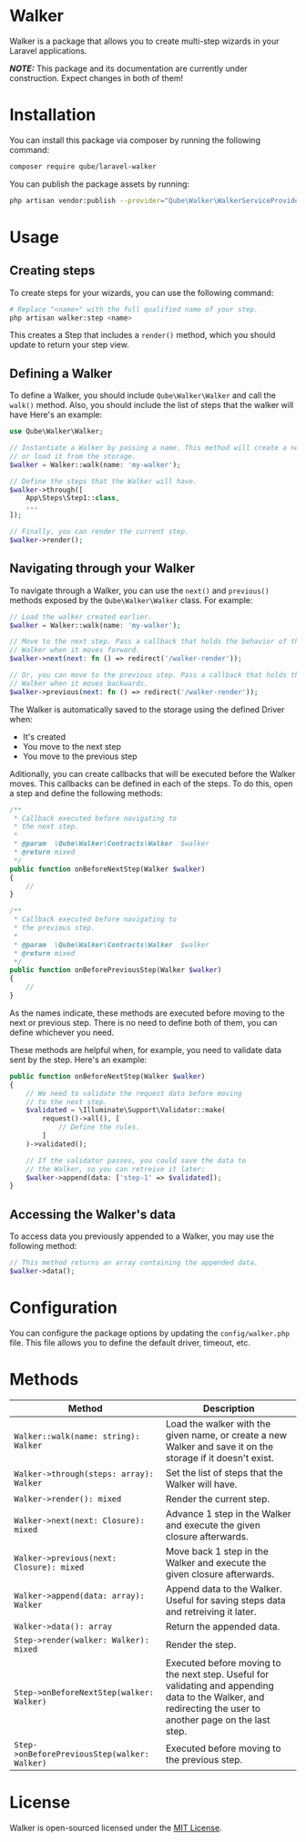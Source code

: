 # Walker

Walker is a package that allows you to create multi-step wizards in your Laravel applications.

**_NOTE:_** This package and its documentation are currently under construction. Expect changes in both of them!

# Installation

You can install this package via composer by running the following command:

```bash
composer require qube/laravel-walker
```

You can publish the package assets by running:

```bash
php artisan vendor:publish --provider="Qube\Walker\WalkerServiceProvider"
```

# Usage

## Creating steps

To create steps for your wizards, you can use the following command:

```bash
# Replace "<name>" with the full qualified name of your step.
php artisan walker:step <name>
```

This creates a Step that includes a `render()` method, which you should update to return your step view.

## Defining a Walker

To define a Walker, you should include `Qube\Walker\Walker` and call the `walk()` method. Also, you should include the list of steps that the walker will have Here's an example:

```php
use Qube\Walker\Walker;

// Instantiate a Walker by passing a name. This method will create a new Walker
// or load it from the storage.
$walker = Walker::walk(name: 'my-walker');

// Define the steps that the Walker will have.
$walker->through([
    App\Steps\Step1::class,
    ...
]);

// Finally, you can render the current step.
$walker->render();
```

## Navigating through your Walker

To navigate through a Walker, you can use the `next()` and `previous()` methods exposed by the `Qube\Walker\Walker` class. For example:

```php
// Load the walker created earlier.
$walker = Walker::walk(name: 'my-walker');

// Move to the next step. Pass a callback that holds the behavior of the
// Walker when it moves forward.
$walker->next(next: fn () => redirect('/walker-render'));

// Or, you can move to the previous step. Pass a callback that holds the behavior of the
// Walker when it moves backwards.
$walker->previous(next: fn () => redirect('/walker-render'));
```

The Walker is automatically saved to the storage using the defined Driver when:

- It's created
- You move to the next step
- You move to the previous step

Aditionally, you can create callbacks that will be executed before the Walker moves. This callbacks can be defined in each of the steps. To do this, open a step and define the following methods:

```php
/**
 * Callback executed before navigating to
 * the next step.
 *
 * @param  \Qube\Walker\Contracts\Walker  $walker
 * @return mixed
 */
public function onBeforeNextStep(Walker $walker)
{
    //
}

/**
 * Callback executed before navigating to
 * the previous step.
 *
 * @param  \Qube\Walker\Contracts\Walker  $walker
 * @return mixed
 */
public function onBeforePreviousStep(Walker $walker)
{
    //
}
```

As the names indicate, these methods are executed before moving to the next or previous step. There is no need to define both of them, you can define whichever you need.

These methods are helpful when, for example, you need to validate data sent by the step. Here's an example:

```php
public function onBeforeNextStep(Walker $walker)
{
    // We need to validate the request data before moving
    // to the next step.
    $validated = \Illuminate\Support\Validator::make(
        request()->all(), [
            // Define the rules.
        ]
    )->validated();

    // If the validator passes, you could save the data to
    // the Walker, so you can retreive it later:
    $walker->append(data: ['step-1' => $validated]);
}
```

## Accessing the Walker's data

To access data you previously appended to a Walker, you may use the following method:

```php
// This method returns an array containing the appended data.
$walker->data();
```

# Configuration

You can configure the package options by updating the `config/walker.php` file. This file allows you to define the default driver, timeout, etc.

# Methods

| Method                                       | Description                                                                                                                                                 |
| -------------------------------------------- | ----------------------------------------------------------------------------------------------------------------------------------------------------------- |
| `Walker::walk(name: string): Walker`         | Load the walker with the given name, or create a new Walker and save it on the storage if it doesn't exist.                                                 |
| `Walker->through(steps: array): Walker`      | Set the list of steps that the Walker will have.                                                                                                            |
| `Walker->render(): mixed`                    | Render the current step.                                                                                                                                    |
| `Walker->next(next: Closure): mixed`         | Advance 1 step in the Walker and execute the given closure afterwards.                                                                                      |
| `Walker->previous(next: Closure): mixed`     | Move back 1 step in the Walker and execute the given closure afterwards.                                                                                    |
| `Walker->append(data: array): Walker`        | Append data to the Walker. Useful for saving steps data and retreiving it later.                                                                            |
| `Walker->data(): array`                      | Return the appended data.                                                                                                                                   |
| `Step->render(walker: Walker): mixed`        | Render the step.                                                                                                                                            |
| `Step->onBeforeNextStep(walker: Walker)`     | Executed before moving to the next step. Useful for validating and appending data to the Walker, and redirecting the user to another page on the last step. |
| `Step->onBeforePreviousStep(walker: Walker)` | Executed before moving to the previous step.                                                                                                                |

# License

Walker is open-sourced licensed under the [MIT License](LICENSE.md).
